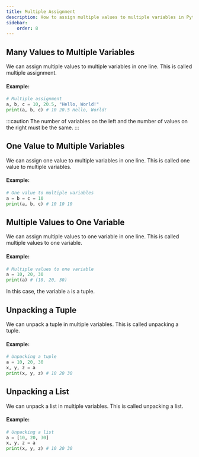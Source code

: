 ```yaml
---
title: Multiple Assignment
description: How to assign multiple values to multiple variables in Python.
sidebar: 
    order: 8
---
```


## Many Values to Multiple Variables
We can assign multiple values to multiple variables in one line. This is called multiple assignment.

#### Example:
```python title="variable.py" showLineNumbers{1} {2,3,4}
# Multiple assignment
a, b, c = 10, 20.5, "Hello, World!"
print(a, b, c) # 10 20.5 Hello, World!
```
:::caution
The number of variables on the left and the number of values on the right must be the same.
:::

## One Value to Multiple Variables
We can assign one value to multiple variables in one line. This is called one value to multiple variables.

#### Example:
```python title="variable.py" showLineNumbers{1} {2}
# One value to multiple variables
a = b = c = 10
print(a, b, c) # 10 10 10
```

## Multiple Values to One Variable
We can assign multiple values to one variable in one line. This is called multiple values to one variable.

#### Example:
```python title="variable.py" showLineNumbers{1} {2}
# Multiple values to one variable
a = 10, 20, 30
print(a) # (10, 20, 30)
```
In this case, the variable `a` is a tuple.

## Unpacking a Tuple
We can unpack a tuple in multiple variables. This is called unpacking a tuple.

#### Example:
```python title="variable.py" showLineNumbers{1} {3}
# Unpacking a tuple
a = 10, 20, 30
x, y, z = a
print(x, y, z) # 10 20 30
```

## Unpacking a List
We can unpack a list in multiple variables. This is called unpacking a list.

#### Example:
```python title="variable.py" showLineNumbers{1} {3}
# Unpacking a list
a = [10, 20, 30]
x, y, z = a
print(x, y, z) # 10 20 30
```